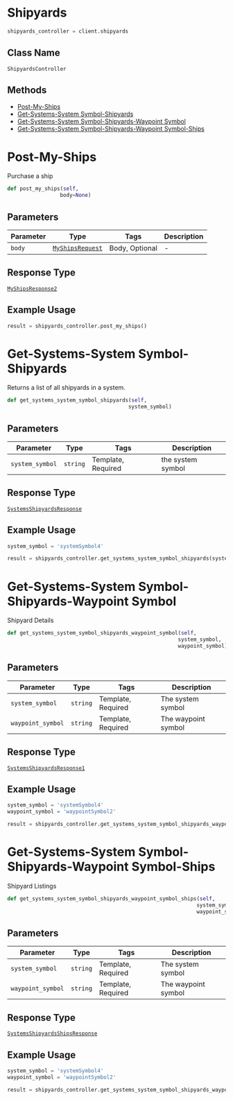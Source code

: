 # Shipyards

```python
shipyards_controller = client.shipyards
```

## Class Name

`ShipyardsController`

## Methods

* [Post-My-Ships](../../doc/controllers/shipyards.md#post-my-ships)
* [Get-Systems-System Symbol-Shipyards](../../doc/controllers/shipyards.md#get-systems-system-symbol-shipyards)
* [Get-Systems-System Symbol-Shipyards-Waypoint Symbol](../../doc/controllers/shipyards.md#get-systems-system-symbol-shipyards-waypoint-symbol)
* [Get-Systems-System Symbol-Shipyards-Waypoint Symbol-Ships](../../doc/controllers/shipyards.md#get-systems-system-symbol-shipyards-waypoint-symbol-ships)


# Post-My-Ships

Purchase a ship

```python
def post_my_ships(self,
                 body=None)
```

## Parameters

| Parameter | Type | Tags | Description |
|  --- | --- | --- | --- |
| `body` | [`MyShipsRequest`](../../doc/models/my-ships-request.md) | Body, Optional | - |

## Response Type

[`MyShipsResponse2`](../../doc/models/my-ships-response-2.md)

## Example Usage

```python
result = shipyards_controller.post_my_ships()
```


# Get-Systems-System Symbol-Shipyards

Returns a list of all shipyards in a system.

```python
def get_systems_system_symbol_shipyards(self,
                                       system_symbol)
```

## Parameters

| Parameter | Type | Tags | Description |
|  --- | --- | --- | --- |
| `system_symbol` | `string` | Template, Required | the system symbol |

## Response Type

[`SystemsShipyardsResponse`](../../doc/models/systems-shipyards-response.md)

## Example Usage

```python
system_symbol = 'systemSymbol4'

result = shipyards_controller.get_systems_system_symbol_shipyards(system_symbol)
```


# Get-Systems-System Symbol-Shipyards-Waypoint Symbol

Shipyard Details

```python
def get_systems_system_symbol_shipyards_waypoint_symbol(self,
                                                       system_symbol,
                                                       waypoint_symbol)
```

## Parameters

| Parameter | Type | Tags | Description |
|  --- | --- | --- | --- |
| `system_symbol` | `string` | Template, Required | The system symbol |
| `waypoint_symbol` | `string` | Template, Required | The waypoint symbol |

## Response Type

[`SystemsShipyardsResponse1`](../../doc/models/systems-shipyards-response-1.md)

## Example Usage

```python
system_symbol = 'systemSymbol4'
waypoint_symbol = 'waypointSymbol2'

result = shipyards_controller.get_systems_system_symbol_shipyards_waypoint_symbol(system_symbol, waypoint_symbol)
```


# Get-Systems-System Symbol-Shipyards-Waypoint Symbol-Ships

Shipyard Listings

```python
def get_systems_system_symbol_shipyards_waypoint_symbol_ships(self,
                                                             system_symbol,
                                                             waypoint_symbol)
```

## Parameters

| Parameter | Type | Tags | Description |
|  --- | --- | --- | --- |
| `system_symbol` | `string` | Template, Required | The system symbol |
| `waypoint_symbol` | `string` | Template, Required | The waypoint symbol |

## Response Type

[`SystemsShipyardsShipsResponse`](../../doc/models/systems-shipyards-ships-response.md)

## Example Usage

```python
system_symbol = 'systemSymbol4'
waypoint_symbol = 'waypointSymbol2'

result = shipyards_controller.get_systems_system_symbol_shipyards_waypoint_symbol_ships(system_symbol, waypoint_symbol)
```


